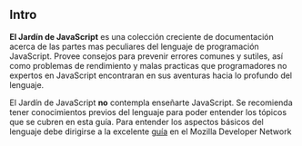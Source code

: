 ﻿## Intro

**El Jardín de JavaScript** es una colección creciente de documentación acerca
de las partes mas peculiares del lenguaje de programación JavaScript. Provee
consejos para prevenir errores comunes y sutiles, así como problemas de rendimiento
y malas practicas que programadores no expertos en JavaScript encontraran en sus
aventuras hacia lo profundo del lenguaje.

El Jardín de JavaScript **no** contempla enseñarte JavaScript. Se recomienda tener
conocimientos previos del lenguaje para poder entender los tópicos que se cubren 
en esta guía. Para entender los aspectos básicos del lenguaje debe dirigirse
a la excelente [guía][1] en el Mozilla Developer Network

[1]: https://developer.mozilla.org/en/JavaScript/Guide

